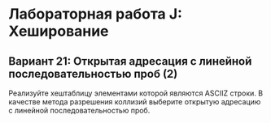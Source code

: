 # Лабораторная работа J: Хеширование

## Вариант 21: Открытая адресация с линейной последовательностью проб (2)

Реализуйте хеш­таблицу элементами которой являются ASCII­Z строки. В качестве метода разрешения коллизий выберите открытую адресацию с линейной последовательностью проб.